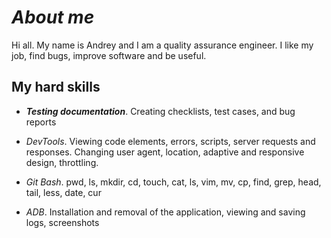 # ***About me***
Hi all. 
My name is Andrey and I am a quality assurance engineer. 
I like my job, find bugs, improve software and be useful.

## **My hard skills**
* ***Testing documentation***. Creating checklists, test cases, and bug reports

* *DevTools*. Viewing code elements, errors, scripts, server requests and
responses. Changing user agent, location, adaptive and
responsive design, throttling.

* *Git Bash*. pwd, ls, mkdir, cd, touch, cat, ls, vim, mv, cp, find, grep, head, tail,
less, date, cur

* *ADB*. Installation and removal of the application, viewing and saving
logs, screenshots

<!--
**AndreyM0zhaev/AndreyM0zhaev** is a ✨ _special_ ✨ repository because its `README.md` (this file) appears on your GitHub profile.

Here are some ideas to get you started:

- 🔭 I’m currently working on ...
- 🌱 I’m currently learning ...
- 👯 I’m looking to collaborate on ...
- 🤔 I’m looking for help with ...
- 💬 Ask me about ...
- 📫 How to reach me: ...
- 😄 Pronouns: ...
- ⚡ Fun fact: ...
-->
